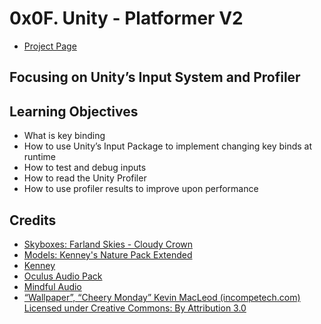 # 0x0F. Unity - Platformer V2
- [Project Page](https://intranet.hbtn.io/projects/871)

## Focusing on Unity’s Input System and Profiler

## Learning Objectives
- What is key binding
- How to use Unity’s Input Package to implement changing key binds at runtime
- How to test and debug inputs
- How to read the Unity Profiler
- How to use profiler results to improve upon performance

## Credits
- [Skyboxes: Farland Skies - Cloudy Crown](https://assetstore.unity.com/packages/2d/textures-materials/sky/farland-skies-cloudy-crown-60004)
- [Models: Kenney's Nature Pack Extended](https://kenney.nl/assets/nature-pack-extended)
- [Kenney](https://kenney.nl/)
- [Oculus Audio Pack](https://developer.oculus.com/downloads/package/oculus-audio-pack-1/)
- [Mindful Audio](https://mindful-audio.com/)
- [“Wallpaper”, “Cheery Monday” Kevin MacLeod (incompetech.com) Licensed under Creative Commons: By Attribution 3.0](http://creativecommons.org/licenses/by/3.0/)
